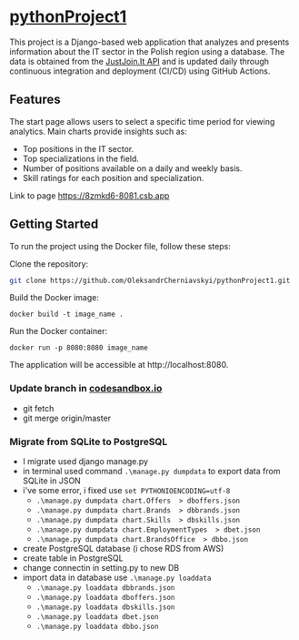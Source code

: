 # [pythonProject1](https://yt6n8m-8080.csb.app/)
This project is a Django-based web application that analyzes and presents information about the IT sector in the Polish region using a database. The data is obtained from the [JustJoin.It API](https://justjoin.it/) and is updated daily through continuous integration and deployment (CI/CD) using GitHub Actions.

## Features
The start page allows users to select a specific time period for viewing analytics.
Main charts provide insights such as:
- Top positions in the IT sector.
- Top specializations in the field.
- Number of positions available on a daily and weekly basis.
- Skill ratings for each position and specialization.

Link to page https://8zmkd6-8081.csb.app

## Getting Started
To run the project using the Docker file, follow these steps:

Clone the repository:


```bash
git clone https://github.com/OleksandrCherniavskyi/pythonProject1.git
```
Build the Docker image:


```docker
docker build -t image_name .
```

Run the Docker container:


```docker
docker run -p 8080:8080 image_name
```
The application will be accessible at http://localhost:8080.


### Update branch in [codesandbox.io](https://codesandbox.io/p/github/OleksandrCherniavskyi/pythonProject1/draft/recursing-cerf?layout=%257B%2522sidebarPanel%2522%253A%2522EXPLORER%2522%252C%2522rootPanelGroup%2522%253A%257B%2522direction%2522%253A%2522horizontal%2522%252C%2522contentType%2522%253A%2522UNKNOWN%2522%252C%2522type%2522%253A%2522PANEL_GROUP%2522%252C%2522id%2522%253A%2522ROOT_LAYOUT%2522%252C%2522panels%2522%253A%255B%257B%2522type%2522%253A%2522PANEL_GROUP%2522%252C%2522contentType%2522%253A%2522UNKNOWN%2522%252C%2522direction%2522%253A%2522vertical%2522%252C%2522id%2522%253A%2522cljx7c3c5000g356mmd82hphu%2522%252C%2522sizes%2522%253A%255B69.50900164000001%252C30.490998359999992%255D%252C%2522panels%2522%253A%255B%257B%2522type%2522%253A%2522PANEL_GROUP%2522%252C%2522contentType%2522%253A%2522EDITOR%2522%252C%2522direction%2522%253A%2522horizontal%2522%252C%2522id%2522%253A%2522EDITOR%2522%252C%2522panels%2522%253A%255B%257B%2522type%2522%253A%2522PANEL%2522%252C%2522contentType%2522%253A%2522EDITOR%2522%252C%2522id%2522%253A%2522cljx7c3c5000b356mt9fi4bi3%2522%257D%255D%252C%2522sizes%2522%253A%255B100%255D%257D%252C%257B%2522type%2522%253A%2522PANEL_GROUP%2522%252C%2522contentType%2522%253A%2522SHELLS%2522%252C%2522direction%2522%253A%2522horizontal%2522%252C%2522id%2522%253A%2522SHELLS%2522%252C%2522panels%2522%253A%255B%257B%2522type%2522%253A%2522PANEL%2522%252C%2522contentType%2522%253A%2522SHELLS%2522%252C%2522id%2522%253A%2522cljx7c3c5000f356m5lkt4ynz%2522%257D%255D%252C%2522sizes%2522%253A%255B100%255D%257D%255D%257D%252C%257B%2522type%2522%253A%2522PANEL_GROUP%2522%252C%2522contentType%2522%253A%2522DEVTOOLS%2522%252C%2522direction%2522%253A%2522vertical%2522%252C%2522id%2522%253A%2522DEVTOOLS%2522%252C%2522panels%2522%253A%255B%257B%2522type%2522%253A%2522PANEL%2522%252C%2522contentType%2522%253A%2522DEVTOOLS%2522%252C%2522id%2522%253A%2522cljx7c3c5000d356mwceb135q%2522%257D%255D%252C%2522sizes%2522%253A%255B100%255D%257D%255D%252C%2522sizes%2522%253A%255B50%252C50%255D%257D%252C%2522tabbedPanels%2522%253A%257B%2522cljx7c3c5000b356mt9fi4bi3%2522%253A%257B%2522id%2522%253A%2522cljx7c3c5000b356mt9fi4bi3%2522%252C%2522activeTabId%2522%253A%2522cll1aw31t02rk356mh7rrlsvg%2522%252C%2522tabs%2522%253A%255B%257B%2522id%2522%253A%2522cljx7c3c5000a356myn8txfxy%2522%252C%2522mode%2522%253A%2522permanent%2522%252C%2522type%2522%253A%2522FILE%2522%252C%2522filepath%2522%253A%2522%252FREADME.md%2522%252C%2522state%2522%253A%2522IDLE%2522%257D%252C%257B%2522type%2522%253A%2522FILE%2522%252C%2522filepath%2522%253A%2522%252Fmy_page%252Fchart%252Fviews.py%2522%252C%2522id%2522%253A%2522cll1aw31t02rk356mh7rrlsvg%2522%252C%2522mode%2522%253A%2522permanent%2522%252C%2522state%2522%253A%2522IDLE%2522%257D%255D%257D%252C%2522cljx7c3c5000d356mwceb135q%2522%253A%257B%2522id%2522%253A%2522cljx7c3c5000d356mwceb135q%2522%252C%2522activeTabId%2522%253A%2522cll1aerlk027m356m7yyot2ko%2522%252C%2522tabs%2522%253A%255B%257B%2522type%2522%253A%2522UNASSIGNED_PORT%2522%252C%2522port%2522%253A8080%252C%2522id%2522%253A%2522cll1aerlk027m356m7yyot2ko%2522%252C%2522mode%2522%253A%2522permanent%2522%252C%2522path%2522%253A%2522%2522%257D%255D%257D%252C%2522cljx7c3c5000f356m5lkt4ynz%2522%253A%257B%2522id%2522%253A%2522cljx7c3c5000f356m5lkt4ynz%2522%252C%2522activeTabId%2522%253A%2522cll1aeped01sp356m842gdlhv%2522%252C%2522tabs%2522%253A%255B%257B%2522id%2522%253A%2522cljx7c3c5000e356mbdrj498s%2522%252C%2522mode%2522%253A%2522permanent%2522%252C%2522type%2522%253A%2522TERMINAL%2522%252C%2522shellId%2522%253A%2522cll3fcwuc003ad7gn0nwufa5c%2522%257D%252C%257B%2522type%2522%253A%2522TASK_LOG%2522%252C%2522taskId%2522%253A%2522docker%2520build%2520-t%2520image_name%2520.%2522%252C%2522id%2522%253A%2522cll1ad2jr010m356mm4af3xhu%2522%252C%2522mode%2522%253A%2522permanent%2522%257D%252C%257B%2522type%2522%253A%2522TASK_LOG%2522%252C%2522taskId%2522%253A%2522docker%2520run%2520-p%25208080%253A8080%2520image_name%2522%252C%2522id%2522%253A%2522cll1aeped01sp356m842gdlhv%2522%252C%2522mode%2522%253A%2522permanent%2522%257D%255D%257D%257D%252C%2522showDevtools%2522%253Atrue%252C%2522showShells%2522%253Atrue%252C%2522showSidebar%2522%253Atrue%252C%2522sidebarPanelSize%2522%253A15%257D)
- git fetch
- git merge origin/master


### Migrate from SQLite to PostgreSQL
- I migrate used django manage.py
- in terminal used command ```.\manage.py dumpdata``` to export data from SQLite in JSON
- i've some error, i fixed use ```set PYTHONIOENCODING=utf-8```
  - ```.\manage.py dumpdata chart.Offers  > dboffers.json```
  - ```.\manage.py dumpdata chart.Brands  > dbbrands.json```
  - ```.\manage.py dumpdata chart.Skills  > dbskills.json```
  - ```.\manage.py dumpdata chart.EmploymentTypes  > dbet.json```
  - ```.\manage.py dumpdata chart.BrandsOffice  > dbbo.json```
- create PostgreSQL database (i chose RDS from AWS)
- create table in PostgreSQL
- change connectin in setting.py to new DB 
- import data in database use ```.\manage.py loaddata```
  - ```.\manage.py loaddata dbbrands.json```
  - ```.\manage.py loaddata dboffers.json```
  - ```.\manage.py loaddata dbskills.json```
  - ```.\manage.py loaddata dbet.json```
  - ```.\manage.py loaddata dbbo.json```
